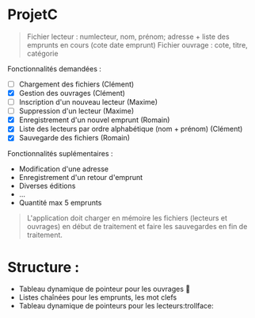 # ProjetC

> Fichier lecteur : numlecteur, nom, prénom; adresse + liste des emprunts en cours (cote date emprunt)
> Fichier ouvrage : cote, titre, catégorie

Fonctionnalités demandées :
- [ ]  Chargement des fichiers (Clément)
- [x] Gestion des ouvrages (Clément)
- [ ]  Inscription d'un nouveau lecteur (Maxime)
- [ ]  Suppression d'un lecteur (Maxime)
- [x]  Enregistrement d'un nouvel emprunt (Romain)
- [x]  Liste des lecteurs par ordre alphabétique (nom + prénom) (Clément)
- [x]  Sauvegarde des fichiers (Romain)

Fonctionnalités suplémentaires :
* Modification d'une adresse
* Enregistrement d'un retour d'emprunt
* Diverses éditions
* ...
* Quantité max 5 emprunts


>L'application doit charger en mémoire les fichiers (lecteurs et ouvrages) en début de traitement et faire les sauvegardes en fin de traitement.

# Structure :
* Tableau dynamique de pointeur pour les ouvrages :rainbow: 
* Listes chaînées pour les emprunts, les mot clefs
* Tableau dynamique de pointeurs pour les lecteurs:trollface:
